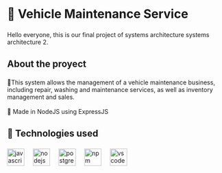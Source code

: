 <h1 align="left">📂 Vehicle Maintenance Service</h1>

###

<p align="left">Hello everyone, this is our final project of systems architecture systems architecture 2.</p>

###

<h2 align="left">About the proyect</h2>

###

<p align="left">📢This system allows the management of a vehicle maintenance business, including repair, washing and maintenance services, as well as inventory management and sales.<br><br>🎯 Made in NodeJS using ExpressJS</p>

###

<h2 align="left">🚩 Technologies used</h2>

###

<div align="left">
  <img src="https://cdn.jsdelivr.net/gh/devicons/devicon/icons/javascript/javascript-original.svg" height="40" alt="javascript logo"  />
  <img width="12" />
  <img src="https://cdn.jsdelivr.net/gh/devicons/devicon/icons/nodejs/nodejs-plain-wordmark.svg" height="40" alt="nodejs logo"  />
  <img width="12" />
  <img src="https://cdn.jsdelivr.net/gh/devicons/devicon/icons/postgresql/postgresql-original.svg" height="40" alt="postgresql logo"  />
  <img width="12" />
  <img src="https://cdn.jsdelivr.net/gh/devicons/devicon/icons/npm/npm-original-wordmark.svg" height="40" alt="npm logo"  />
  <img width="12" />
  <img src="https://cdn.jsdelivr.net/gh/devicons/devicon/icons/vscode/vscode-original.svg" height="40" alt="vscode logo"  />
</div>

###
